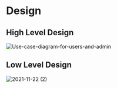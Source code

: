 # Design

## High Level Design 
![Use-case-diagram-for-users-and-admin](https://user-images.githubusercontent.com/94215644/142796638-57e24977-59ba-4a7e-a553-19983ab68091.png)


## Low Level Design 

![2021-11-22 (2)](https://user-images.githubusercontent.com/94215644/142797077-3833f7b8-7ca7-48f8-9343-e33f6f21aa1e.png)
